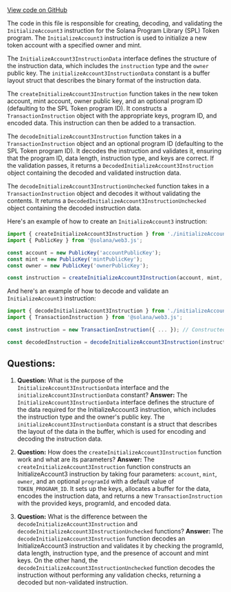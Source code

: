 [View code on GitHub](https://github.com/solana-labs/solana-program-library/token/js/src/instructions/initializeAccount3.ts)

The code in this file is responsible for creating, decoding, and validating the `InitializeAccount3` instruction for the Solana Program Library (SPL) Token program. The `InitializeAccount3` instruction is used to initialize a new token account with a specified owner and mint.

The `InitializeAccount3InstructionData` interface defines the structure of the instruction data, which includes the `instruction` type and the `owner` public key. The `initializeAccount3InstructionData` constant is a buffer layout struct that describes the binary format of the instruction data.

The `createInitializeAccount3Instruction` function takes in the new token account, mint account, owner public key, and an optional program ID (defaulting to the SPL Token program ID). It constructs a `TransactionInstruction` object with the appropriate keys, program ID, and encoded data. This instruction can then be added to a transaction.

The `decodeInitializeAccount3Instruction` function takes in a `TransactionInstruction` object and an optional program ID (defaulting to the SPL Token program ID). It decodes the instruction and validates it, ensuring that the program ID, data length, instruction type, and keys are correct. If the validation passes, it returns a `DecodedInitializeAccount3Instruction` object containing the decoded and validated instruction data.

The `decodeInitializeAccount3InstructionUnchecked` function takes in a `TransactionInstruction` object and decodes it without validating the contents. It returns a `DecodedInitializeAccount3InstructionUnchecked` object containing the decoded instruction data.

Here's an example of how to create an `InitializeAccount3` instruction:

```javascript
import { createInitializeAccount3Instruction } from './initializeAccount3.js';
import { PublicKey } from '@solana/web3.js';

const account = new PublicKey('accountPublicKey');
const mint = new PublicKey('mintPublicKey');
const owner = new PublicKey('ownerPublicKey');

const instruction = createInitializeAccount3Instruction(account, mint, owner);
```

And here's an example of how to decode and validate an `InitializeAccount3` instruction:

```javascript
import { decodeInitializeAccount3Instruction } from './initializeAccount3.js';
import { TransactionInstruction } from '@solana/web3.js';

const instruction = new TransactionInstruction({ ... }); // Constructed elsewhere

const decodedInstruction = decodeInitializeAccount3Instruction(instruction);
```
## Questions: 
 1. **Question:** What is the purpose of the `InitializeAccount3InstructionData` interface and the `initializeAccount3InstructionData` constant?
   **Answer:** The `InitializeAccount3InstructionData` interface defines the structure of the data required for the InitializeAccount3 instruction, which includes the instruction type and the owner's public key. The `initializeAccount3InstructionData` constant is a struct that describes the layout of the data in the buffer, which is used for encoding and decoding the instruction data.

2. **Question:** How does the `createInitializeAccount3Instruction` function work and what are its parameters?
   **Answer:** The `createInitializeAccount3Instruction` function constructs an InitializeAccount3 instruction by taking four parameters: `account`, `mint`, `owner`, and an optional `programId` with a default value of `TOKEN_PROGRAM_ID`. It sets up the keys, allocates a buffer for the data, encodes the instruction data, and returns a new `TransactionInstruction` with the provided keys, programId, and encoded data.

3. **Question:** What is the difference between the `decodeInitializeAccount3Instruction` and `decodeInitializeAccount3InstructionUnchecked` functions?
   **Answer:** The `decodeInitializeAccount3Instruction` function decodes an InitializeAccount3 instruction and validates it by checking the programId, data length, instruction type, and the presence of account and mint keys. On the other hand, the `decodeInitializeAccount3InstructionUnchecked` function decodes the instruction without performing any validation checks, returning a decoded but non-validated instruction.